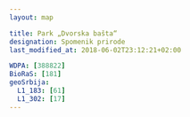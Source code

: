 ```yaml
---
layout: map

title: Park „Dvorska bašta“
designation: Spomenik prirode
last_modified_at: 2018-06-02T23:12:21+02:00

WDPA: [388822]
BioRaS: [181]
geoSrbija:
  L1_183: [61]
  L1_302: [17]
---
```

